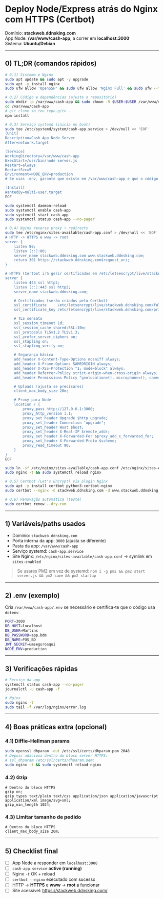 # Deploy Node/Express atrás do Nginx com HTTPS (Certbot)
Domínio: **stackweb.ddnsking.com**  
App Node: **/var/www/cash-app**, a correr em **localhost:3000**  
Sistema: **Ubuntu/Debian**

---

## 0) TL;DR (comandos rápidos)
```bash
# 0.1) Sistema e Nginx
sudo apt update && sudo apt -y upgrade
sudo apt -y install nginx
sudo ufw allow 'OpenSSH' && sudo ufw allow 'Nginx Full' && sudo ufw --force enable

# 0.2) Código e dependências (ajusta o repositório)
sudo mkdir -p /var/www/cash-app && sudo chown -R $USER:$USER /var/www/cash-app
cd /var/www/cash-app
# git clone <o_teu_repo.git> .
npm install

# 0.3) Serviço systemd (inicia no boot)
sudo tee /etc/systemd/system/cash-app.service > /dev/null << 'EOF'
[Unit]
Description=Cash App Node Server
After=network.target

[Service]
WorkingDirectory=/var/www/cash-app
ExecStart=/usr/bin/node server.js
Restart=always
RestartSec=5
Environment=NODE_ENV=production
# Se usas .env, garante que existe em /var/www/cash-app e que o código carrega dotenv

[Install]
WantedBy=multi-user.target
EOF

sudo systemctl daemon-reload
sudo systemctl enable cash-app
sudo systemctl start cash-app
sudo systemctl status cash-app --no-pager

# 0.4) Nginx reverse proxy + redirects
sudo tee /etc/nginx/sites-available/cash-app.conf > /dev/null << 'EOF'
# HTTP -> HTTPS e www -> root
server {
    listen 80;
    listen [::]:80;
    server_name stackweb.ddnsking.com www.stackweb.ddnsking.com;
    return 301 https://stackweb.ddnsking.com$request_uri;
}

# HTTPS (Certbot irá gerir certificados em /etc/letsencrypt/live/stackweb.ddnsking.com/)
server {
    listen 443 ssl http2;
    listen [::]:443 ssl http2;
    server_name stackweb.ddnsking.com;

    # Certificados (serão criados pelo Certbot)
    ssl_certificate     /etc/letsencrypt/live/stackweb.ddnsking.com/fullchain.pem;
    ssl_certificate_key /etc/letsencrypt/live/stackweb.ddnsking.com/privkey.pem;

    # TLS sensato
    ssl_session_timeout 1d;
    ssl_session_cache shared:SSL:10m;
    ssl_protocols TLSv1.2 TLSv1.3;
    ssl_prefer_server_ciphers on;
    ssl_stapling on;
    ssl_stapling_verify on;

    # Segurança básica
    add_header X-Content-Type-Options nosniff always;
    add_header X-Frame-Options SAMEORIGIN always;
    add_header X-XSS-Protection "1; mode=block" always;
    add_header Referrer-Policy strict-origin-when-cross-origin always;
    add_header Permissions-Policy "geolocation=(), microphone=(), camera=()" always;

    # Uploads (ajusta se precisares)
    client_max_body_size 20m;

    # Proxy para Node
    location / {
        proxy_pass http://127.0.0.1:3000;
        proxy_http_version 1.1;
        proxy_set_header Upgrade $http_upgrade;
        proxy_set_header Connection "upgrade";
        proxy_set_header Host $host;
        proxy_set_header X-Real-IP $remote_addr;
        proxy_set_header X-Forwarded-For $proxy_add_x_forwarded_for;
        proxy_set_header X-Forwarded-Proto $scheme;
        proxy_read_timeout 90;
    }
}
EOF

sudo ln -sf /etc/nginx/sites-available/cash-app.conf /etc/nginx/sites-enabled/cash-app.conf
sudo nginx -t && sudo systemctl reload nginx

# 0.5) Certbot (Let's Encrypt) via plugin Nginx
sudo apt -y install certbot python3-certbot-nginx
sudo certbot --nginx -d stackweb.ddnsking.com -d www.stackweb.ddnsking.com --redirect --agree-tos -m teu-email@dominio.com -n

# 0.6) Renovação automática (teste)
sudo certbot renew --dry-run
```

---

## 1) Variáveis/paths usados
- Domínio: `stackweb.ddnsking.com`
- Porta interna da app: `3000` (ajusta se diferente)
- Pasta da app: `/var/www/cash-app`
- Serviço systemd: `cash-app.service`
- Site Nginx: `/etc/nginx/sites-available/cash-app.conf` → symlink em `sites-enabled`

> Se usares PM2 em vez de systemd: `npm i -g pm2 && pm2 start server.js && pm2 save && pm2 startup`

---

## 2) .env (exemplo)
Cria `/var/www/cash-app/.env` se necessário e certifica-te que o código usa `dotenv`:
```bash
PORT=3000
DB_HOST=localhost
DB_USER=Martins
DB_PASSWORD=app.bdm
DB_NAME=POS_BD
JWT_SECRET=umseguroaqui
NODE_ENV=production
```

---

## 3) Verificações rápidas
```bash
# Serviço da app
systemctl status cash-app --no-pager
journalctl -u cash-app -f

# Nginx
sudo nginx -t
sudo tail -f /var/log/nginx/error.log
```

---

## 4) Boas práticas extra (opcional)
### 4.1) Diffie-Hellman params
```bash
sudo openssl dhparam -out /etc/ssl/certs/dhparam.pem 2048
# Depois adiciona dentro do bloco server HTTPS:
# ssl_dhparam /etc/ssl/certs/dhparam.pem;
sudo nginx -t && sudo systemctl reload nginx
```
### 4.2) Gzip
```nginx
# Dentro do bloco HTTPS
gzip on;
gzip_types text/plain text/css application/json application/javascript application/xml image/svg+xml;
gzip_min_length 1024;
```
### 4.3) Limitar tamanho de pedido
```nginx
# Dentro do bloco HTTPS
client_max_body_size 20m;
```

---

## 5) Checklist final
- [ ] App Node a responder em `localhost:3000`
- [ ] `cash-app.service` **active (running)**
- [ ] Nginx `-t` OK + reload
- [ ] `certbot --nginx` executado com sucesso
- [ ] HTTP → **HTTPS** e **www** → **root** a funcionar
- [ ] Site acessível: https://stackweb.ddnsking.com/
